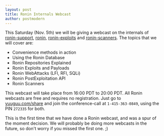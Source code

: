 ```yaml
---
layout: post
title: Ronin Internals Webcast
author: postmodern
---
```


This Saturday (Nov. 5th) we will be giving a webcast on the internals of
[ronin-support][1], [ronin][2], [ronin-exploits][3] and [ronin-scanners][4].
The topics that we will cover are:

* Convenience methods in action
* Using the Ronin Database
* Ronin Repositories Explained
* Ronin Exploits and Payloads
* Ronin WebAttacks (LFI, RFI, SQLi)
* Ronin PostExploitation API
* Ronin Scanners

This webcast will take place from 16:00 PDT to 20:00 PDT. All Ronin webcasts are
free and requires no registration. Just go to
[yuuguu.com/share](http://yuuguu.com/share) and join the conference-call 
at `1-415-363-0849`, using the PIN `272335` for both.

This is the first time that we have done a Ronin webcast, and was a spur of the
moment decision. We will probably be doing more webcasts in the future, so don't
worry if you missed the first one. ;)

[1]: http://github.com/ronin-ruby/ronin-support
[2]: http://github.com/ronin-ruby/ronin
[3]: http://github.com/ronin-ruby/ronin-exploits
[4]: http://github.com/ronin-ruby/ronin-scanners
